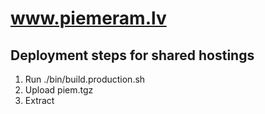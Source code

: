 # www.piemeram.lv

## Deployment steps for shared hostings
1.	Run ./bin/build.production.sh
2.	Upload piem.tgz
3.	Extract
